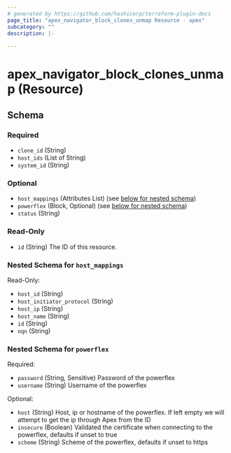 ```yaml
---
# generated by https://github.com/hashicorp/terraform-plugin-docs
page_title: "apex_navigator_block_clones_unmap Resource - apex"
subcategory: ""
description: |-
  
---
```


# apex_navigator_block_clones_unmap (Resource)





<!-- schema generated by tfplugindocs -->
## Schema

### Required

- `clone_id` (String)
- `host_ids` (List of String)
- `system_id` (String)

### Optional

- `host_mappings` (Attributes List) (see [below for nested schema](#nestedatt--host_mappings))
- `powerflex` (Block, Optional) (see [below for nested schema](#nestedblock--powerflex))
- `status` (String)

### Read-Only

- `id` (String) The ID of this resource.

<a id="nestedatt--host_mappings"></a>
### Nested Schema for `host_mappings`

Read-Only:

- `host_id` (String)
- `host_initiator_protocol` (String)
- `host_ip` (String)
- `host_name` (String)
- `id` (String)
- `nqn` (String)


<a id="nestedblock--powerflex"></a>
### Nested Schema for `powerflex`

Required:

- `password` (String, Sensitive) Password of the powerflex
- `username` (String) Username of the powerflex

Optional:

- `host` (String) Host, ip or hostname of the powerflex. If left empty we will attempt to get the ip through Apex from the ID
- `insecure` (Boolean) Validated the certificate when connecting to the powerflex, defaults if unset to true
- `scheme` (String) Scheme of the powerflex, defaults if unset to https
